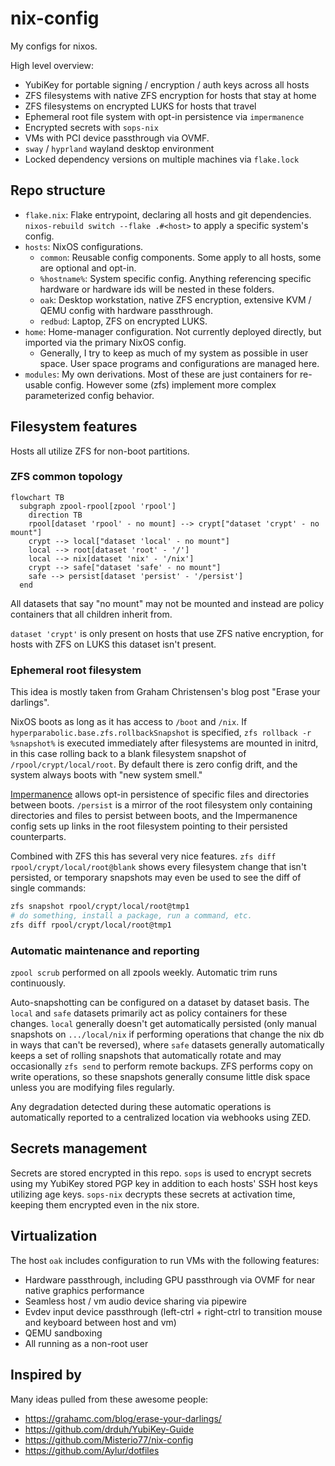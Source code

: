 # nix-config

My configs for nixos.

High level overview:

- YubiKey for portable signing / encryption / auth keys across all hosts
- ZFS filesystems with native ZFS encryption for hosts that stay at home
- ZFS filesystems on encrypted LUKS for hosts that travel
- Ephemeral root file system with opt-in persistence via `impermanence`
- Encrypted secrets with `sops-nix`
- VMs with PCI device passthrough via OVMF.
- `sway` / `hyprland` wayland desktop environment
- Locked dependency versions on multiple machines via `flake.lock`

## Repo structure

- `flake.nix`: Flake entrypoint, declaring all hosts and git dependencies. `nixos-rebuild switch --flake .#<host>` to apply a specific system's config.
- `hosts`: NixOS configurations.
  - `common`: Reusable config components.  Some apply to all hosts, some are optional and opt-in.
  - `%hostname%`: System specific config. Anything referencing specific hardware or hardware ids will be nested in these folders.
  - `oak`: Desktop workstation, native ZFS encryption, extensive KVM / QEMU config with hardware passthrough.
  - `redbud`: Laptop, ZFS on encrypted LUKS.
- `home`: Home-manager configuration. Not currently deployed directly, but imported via the primary NixOS config.
  - Generally, I try to keep as much of my system as possible in user space. User space programs and configurations are managed here.
- `modules`: My own derivations. Most of these are just containers for re-usable config. However some (zfs) implement more complex parameterized config behavior.

## Filesystem features

Hosts all utilize ZFS for non-boot partitions.

### ZFS common topology

```mermaid
flowchart TB
  subgraph zpool-rpool[zpool 'rpool']
    direction TB
    rpool[dataset 'rpool' - no mount] --> crypt["dataset 'crypt' - no mount"]
    crypt --> local["dataset 'local' - no mount"]
    local --> root[dataset 'root' - '/']
    local --> nix[dataset 'nix' - '/nix']
    crypt --> safe["dataset 'safe' - no mount"]
    safe --> persist[dataset 'persist' - '/persist']
  end
```

All datasets that say "no mount" may not be mounted and instead are policy containers that all children inherit from.

`dataset 'crypt'` is only present on hosts that use ZFS native encryption, for hosts with ZFS on LUKS this dataset isn't present.

### Ephemeral root filesystem

This idea is mostly taken from Graham Christensen's blog post "Erase your darlings".

NixOS boots as long as it has access to `/boot` and `/nix`. If `hyperparabolic.base.zfs.rollbackSnapshot` is specified, `zfs rollback -r %snapshot%` is executed immediately after filesystems are mounted in initrd, in this case rolling back to a blank filesystem snapshot of `/rpool/crypt/local/root`.  By default there is zero config drift, and the system always boots with "new system smell."

[Impermanence](https://nixos.wiki/wiki/Impermanence) allows opt-in persistence of specific files and directories between boots. `/persist` is a mirror of the root filesystem only containing directories and files to persist between boots, and the Impermanence config sets up links in the root filesystem pointing to their persisted counterparts.

Combined with ZFS this has several very nice features. `zfs diff rpool/crypt/local/root@blank` shows every filesystem change that isn't persisted, or temporary snapshots may even be used to see the diff of single commands:

```bash
zfs snapshot rpool/crypt/local/root@tmp1
# do something, install a package, run a command, etc.
zfs diff rpool/crypt/local/root@tmp1
```

### Automatic maintenance and reporting

`zpool scrub` performed on all zpools weekly. Automatic trim runs continuously.

Auto-snapshotting can be configured on a dataset by dataset basis. The `local` and `safe` datasets primarily act as policy containers for these changes. `local` generally doesn't get automatically persisted (only manual snapshots on `.../local/nix` if performing operations that change the nix db in ways that can't be reversed), where `safe` datasets generally automatically keeps a set of rolling snapshots that automatically rotate and may occasionally `zfs send` to perform remote backups. ZFS performs copy on write operations, so these snapshots generally consume little disk space unless you are modifying files regularly.

Any degradation detected during these automatic operations is automatically reported to a centralized location via webhooks using ZED.

## Secrets management

Secrets are stored encrypted in this repo. `sops` is used to encrypt secrets using my YubiKey stored PGP key in addition to each hosts' SSH host keys utilizing age keys. `sops-nix` decrypts these secrets at activation time, keeping them encrypted even in the nix store.

## Virtualization

The host `oak` includes configuration to run VMs with the following features:

- Hardware passthrough, including GPU passthrough via OVMF for near native graphics performance
- Seamless host / vm audio device sharing via pipewire
- Evdev input device passthrough (left-ctrl + right-ctrl to transition mouse and keyboard between host and vm)
- QEMU sandboxing
- All running as a non-root user

## Inspired by

Many ideas pulled from these awesome people:

- https://grahamc.com/blog/erase-your-darlings/
- https://github.com/drduh/YubiKey-Guide
- https://github.com/Misterio77/nix-config
- https://github.com/Aylur/dotfiles

